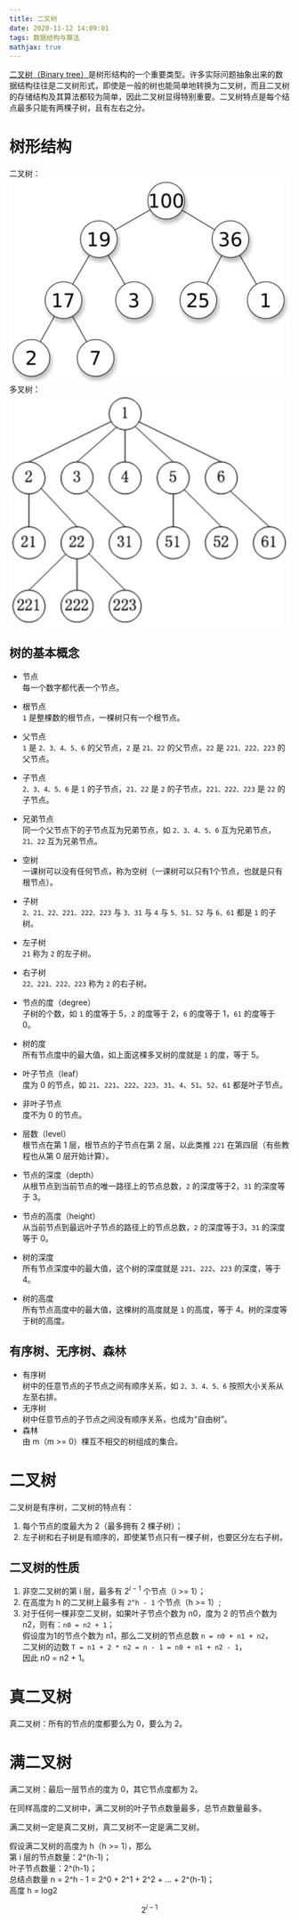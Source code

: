 ```yaml
---
title: 二叉树
date: 2020-11-12 14:09:01
tags: 数据结构与算法
mathjax: true
---
```


[二叉树（Binary tree）](https://baike.baidu.com/item/%E4%BA%8C%E5%8F%89%E6%A0%91/1602879?fr=aladdin)是树形结构的一个重要类型。许多实际问题抽象出来的数据结构往往是二叉树形式，即使是一般的树也能简单地转换为二叉树，而且二叉树的存储结构及其算法都较为简单，因此二叉树显得特别重要。二叉树特点是每个结点最多只能有两棵子树，且有左右之分。

<!-- more -->

# 树形结构
二叉树：
![二叉树01](二叉树/二叉树01.png)
多叉树：
![二叉树02](二叉树/二叉树02.png)

## 树的基本概念
 
* 节点  
每一个数字都代表一个节点。
* 根节点  
`1` 是整棵数的根节点，一棵树只有一个根节点。
* 父节点  
`1` 是 `2、3、4、5、6` 的父节点，`2` 是 `21、22` 的父节点，`22` 是 `221、222、223` 的父节点。
* 子节点  
`2、3、4、5、6` 是 `1` 的子节点，`21、22` 是 `2` 的子节点，`221、222、223` 是 `22` 的子节点。
* 兄弟节点  
同一个父节点下的子节点互为兄弟节点，如 `2、3、4、5、6` 互为兄弟节点，`21、22` 互为兄弟节点。

* 空树  
一课树可以没有任何节点，称为空树（一课树可以只有1个节点，也就是只有根节点）。
* 子树  
`2、21、22、221、222、223` 与 `3、31` 与 `4` 与 `5、51、52` 与 `6、61` 都是 `1` 的子树。
* 左子树  
`21` 称为 `2` 的左子树。
* 右子树  
`22、221、222、223` 称为 `2` 的右子树。

* 节点的度（degree）  
子树的个数，如 `1` 的度等于 5，`2` 的度等于 2，`6` 的度等于 1，`61` 的度等于 0。
* 树的度  
所有节点度中的最大值，如上面这棵多叉树的度就是 `1` 的度，等于 5。
* 叶子节点（leaf）  
度为 0 的节点，如 `21`、`221`、`222`、`223`、`31`、`4`、`51`、`52`、`61` 都是叶子节点。
* 非叶子节点  
度不为 0 的节点。

* 层数（level）  
根节点在第 1 层，根节点的子节点在第 2 层，以此类推 `221` 在第四层（有些教程也从第 0 层开始计算）。
* 节点的深度（depth）  
从根节点到当前节点的唯一路径上的节点总数，`2` 的深度等于2，`31` 的深度等于 3。
* 节点的高度（height）  
从当前节点到最远叶子节点的路径上的节点总数，`2` 的深度等于3，`31` 的深度等于 0。
* 树的深度  
所有节点深度中的最大值，这个树的深度就是 `221`、`222`、`223` 的深度，等于 4。
* 树的高度  
所有节点高度中的最大值，这棵树的高度就是 `1` 的高度，等于 4。树的深度等于树的高度。

## 有序树、无序树、森林

* 有序树  
树中的任意节点的子节点之间有顺序关系，如 `2、3、4、5、6` 按照大小关系从左至右排。  
* 无序树  
树中任意节点的子节点之间没有顺序关系，也成为“自由树”。
* 森林  
由 m（m >= 0）棵互不相交的树组成的集合。

# 二叉树
二叉树是有序树，二叉树的特点有：
1. 每个节点的度最大为 2（最多拥有 2 棵子树）；
2. 左子树和右子树是有顺序的，即使某节点只有一棵子树，也要区分左右子树。

## 二叉树的性质
1. 非空二叉树的第 i 层，最多有 $2^{i-1}$ 个节点（i >= 1）；
2. 在高度为 h 的二叉树上最多有 `2^h - 1` 个节点（h >= 1）;
3. 对于任何一棵非空二叉树，如果叶子节点个数为 n0，度为 2 的节点个数为 n2，则有：`n0 = n2 + 1`；  
假设度为1的节点个数为 n1，那么二叉树的节点总数 `n = n0 + n1 + n2`，  
二叉树的边数 `T = n1 + 2 * n2 = n - 1 = n0 + n1 + n2 - 1`，  
因此 n0 = n2 + 1。

# 真二叉树
真二叉树：所有的节点的度都要么为 0，要么为 2。

# 满二叉树
满二叉树：最后一层节点的度为 0，其它节点度都为 2。

在同样高度的二叉树中，满二叉树的叶子节点数量最多，总节点数量最多。

满二叉树一定是真二叉树，真二叉树不一定是满二叉树。

假设满二叉树的高度为 h（h >= 1），那么  
第 i 层的节点数量：2^(h-1)；  
叶子节点数量：2^(h-1)；  
总结点数量 n = 2^h - 1 = 2^0 + 2^1 + 2^2 + ... + 2^(h-1)；  
高度 h = log2

$$2^{i-1}$$


